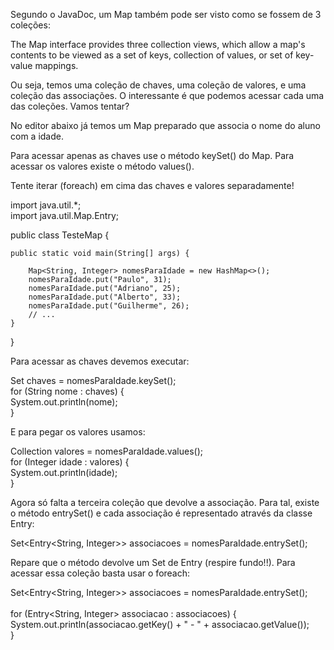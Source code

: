Segundo o JavaDoc, um Map também pode ser visto como se fossem de 3 coleções:

The Map interface provides three collection views, which allow a map's contents to be viewed as a set of keys, collection of values, or set of key-value mappings.

Ou seja, temos uma coleção de chaves, uma coleção de valores, e uma coleção das associações. O interessante é que podemos acessar cada uma das coleções. Vamos tentar?

No editor abaixo já temos um Map preparado que associa o nome do aluno com a idade.

Para acessar apenas as chaves use o método keySet() do Map. Para acessar os valores existe o método values().

Tente iterar (foreach) em cima das chaves e valores separadamente!

import java.util.*;<br>
import java.util.Map.Entry;<br>

public class TesteMap {

    public static void main(String[] args) {

        Map<String, Integer> nomesParaIdade = new HashMap<>();
        nomesParaIdade.put("Paulo", 31);
        nomesParaIdade.put("Adriano", 25);
        nomesParaIdade.put("Alberto", 33);
        nomesParaIdade.put("Guilherme", 26);
        // ...
    }

}


Para acessar as chaves devemos executar:

Set<String> chaves = nomesParaIdade.keySet();<br> 
for (String nome : chaves) {<br>
    System.out.println(nome);<br>
}<br>

E para pegar os valores usamos:

Collection<Integer> valores = nomesParaIdade.values();<br>
for (Integer idade : valores) {<br>
    System.out.println(idade);<br>
}<br>

Agora só falta a terceira coleção que devolve a associação. Para tal, existe o método entrySet() e cada associação é representado através da classe Entry:

Set<Entry<String, Integer>> associacoes = nomesParaIdade.entrySet();<br>

Repare que o método devolve um Set de Entry (respire fundo!!). Para acessar essa coleção basta usar o foreach:

Set<Entry<String, Integer>> associacoes = nomesParaIdade.entrySet();<br>    
for (Entry<String, Integer> associacao : associacoes) {<br>
    System.out.println(associacao.getKey() + " - " + associacao.getValue());<br>
}<br>